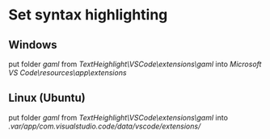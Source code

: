 # Set syntax highlighting


## Windows

put folder *gaml* from *TextHeighlight\VSCode\extensions\gaml* into *Microsoft VS Code\resources\app\extensions* 


## Linux (Ubuntu)

put folder *gaml* from *TextHeighlight\VSCode\extensions\gaml* into *.var/app/com.visualstudio.code/data/vscode/extensions/*
